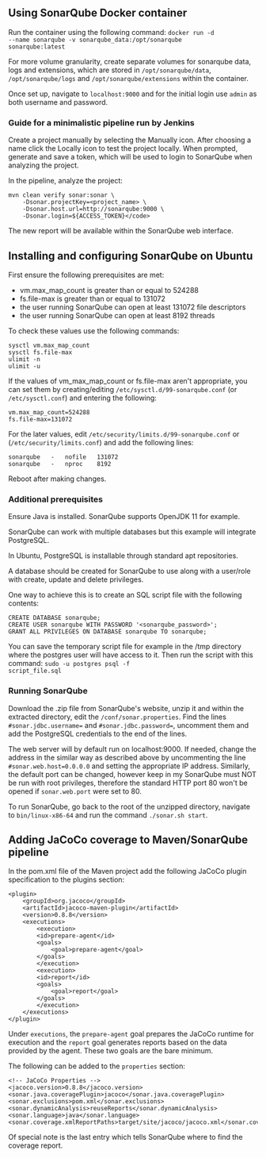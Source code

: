 ## Using SonarQube Docker container

Run the container using the following command: <code>docker run -d --name sonarqube -v sonarqube_data:/opt/sonarqube sonarqube:latest</code>

For more volume granularity, create separate volumes for sonarqube data, logs and extensions, which are stored in <code>/opt/sonarqube/data</code>, <code>/opt/sonarqube/logs</code> and <code>/opt/sonarqube/extensions</code> within the container.

Once set up, navigate to <code>localhost:9000</code> and for the initial login use <code>admin</code> as both username and password.

### Guide for a minimalistic pipeline run by Jenkins

Create a project manually by selecting the Manually icon. After choosing a name click the Locally icon to test the project locally.
When prompted, generate and save a token, which will be used to login to SonarQube when analyzing the project.

In the pipeline, analyze the project:
```
mvn clean verify sonar:sonar \
    -Dsonar.projectKey=<project_name> \
    -Dsonar.host.url=http://sonarqube:9000 \
    -Dsonar.login=${ACCESS_TOKEN}</code>
```

The new report will be available within the SonarQube web interface.

## Installing and configuring SonarQube on Ubuntu

First ensure the following prerequisites are met:

- vm.max_map_count is greater than or equal to 524288
- fs.file-max is greater than or equal to 131072
- the user running SonarQube can open at least 131072 file descriptors
- the user running SonarQube can open at least 8192 threads

To check these values use the following commands:
```
sysctl vm.max_map_count
sysctl fs.file-max
ulimit -n
ulimit -u
```

If the values of vm_max_map_count or fs.file-max aren't appropriate, you can set them by creating/editing <code>/etc/sysctl.d/99-sonarqube.conf</code> (or <code>/etc/sysctl.conf</code>) and entering the following:
```
vm.max_map_count=524288
fs.file-max=131072
```

For the later values, edit <code>/etc/security/limits.d/99-sonarqube.conf</code> or (<code>/etc/security/limits.conf</code>) and add the following lines:
```
sonarqube   -   nofile   131072
sonarqube   -   nproc    8192
```

Reboot after making changes.

### Additional prerequisites

Ensure Java is installed. SonarQube supports OpenJDK 11 for example.

SonarQube can work with multiple databases but this example will integrate PostgreSQL.

In Ubuntu, PostgreSQL is installable through standard apt repositories.

A database should be created for SonarQube to use along with a user/role with create, update and delete privileges.

One way to achieve this is to create an SQL script file with the following contents:
```
CREATE DATABASE sonarqube;
CREATE USER sonarqube WITH PASSWORD '<sonarqube_password>';
GRANT ALL PRIVILEGES ON DATABASE sonarqube TO sonarqube;
```

You can save the temporary script file for example in the /tmp directory where the postgres user will have access to it.
Then run the script with this command: <code>sudo -u postgres psql -f script_file.sql</code>

### Running SonarQube

Download the .zip file from SonarQube's website, unzip it and within the extracted directory, edit the <code>/conf/sonar.properties</code>.
Find the lines <code>#sonar.jdbc.username=</code> and <code>#sonar.jdbc.password=</code>, uncomment them and add the PostgreSQL credentials to the end of the lines.

The web server will by default run on localhost:9000. If needed, change the address in the similar way as described above by uncommenting the line <code>#sonar.web.host=0.0.0.0</code> and setting the appropriate IP address. Similarly, the default port can be changed, however keep in my SonarQube must NOT be run with root privileges, therefore the standard HTTP port 80 won't be opened if <code>sonar.web.port</code> were set to 80.

To run SonarQube, go back to the root of the unzipped directory, navigate to <code>bin/linux-x86-64</code> and run the command <code>./sonar.sh start</code>.

## Adding JaCoCo coverage to Maven/SonarQube pipeline

In the pom.xml file of the Maven project add the following JaCoCo plugin specification to the plugins section:
```
<plugin>
    <groupId>org.jacoco</groupId>
    <artifactId>jacoco-maven-plugin</artifactId>
    <version>0.8.8</version>
    <executions>
        <execution>
        <id>prepare-agent</id>
        <goals>
            <goal>prepare-agent</goal>
        </goals>
        </execution>
        <execution>
        <id>report</id>
        <goals>
            <goal>report</goal>
        </goals>
        </execution>
    </executions>
</plugin>
```

Under <code>executions</code>, the <code>prepare-agent</code> goal prepares the JaCoCo runtime for execution and the <code>report</code> goal generates reports based on the data provided by the agent. These two goals are the bare minimum.

The following can be added to the <code>properties</code> section:
```
<!-- JaCoCo Properties -->
<jacoco.version>0.8.8</jacoco.version>
<sonar.java.coveragePlugin>jacoco</sonar.java.coveragePlugin>
<sonar.exclusions>pom.xml</sonar.exclusions>
<sonar.dynamicAnalysis>reuseReports</sonar.dynamicAnalysis>
<sonar.language>java</sonar.language>
<sonar.coverage.xmlReportPaths>target/site/jacoco/jacoco.xml</sonar.coverage.xmlReportPaths>
```

Of special note is the last entry which tells SonarQube where to find the coverage report.


